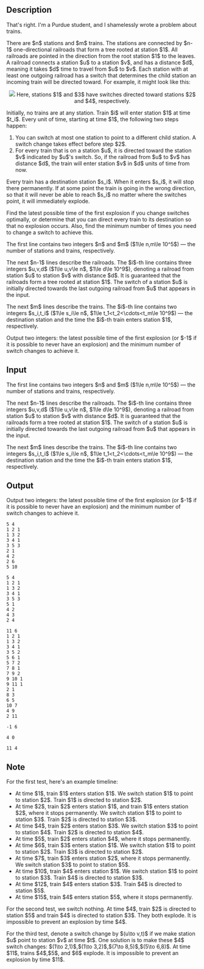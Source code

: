 ## Description

<div><p><span class="tex-font-style-it">That's right. I'm a Purdue student, and I shamelessly wrote a problem about trains.</span></p><p>There are $n$ stations and $m$ trains. The stations are connected by $n-1$ one-directional railroads that form a tree rooted at station $1$. All railroads are pointed in the direction from the root station $1$ to the leaves. A railroad connects a station $u$ to a station $v$, and has a distance $d$, meaning it takes $d$ time to travel from $u$ to $v$. Each station with at least one outgoing railroad has a switch that determines the child station an incoming train will be directed toward. For example, it might look like this:</p><center> <img class="tex-graphics" src="file://Wph60Ezc.png" style="max-width: 100.0%;max-height: 100.0%;"> Here, stations $1$ and $3$ have switches directed toward stations $2$ and $4$, respectively. </center><p>Initially, no trains are at any station. Train $i$ will enter station $1$ at time $t_i$. Every unit of time, starting at time $1$, the following two steps happen:</p><ol> <li> You can switch at most one station to point to a different child station. A switch change takes effect before step $2$. </li><li> For every train that is on a station $u$, it is directed toward the station $v$ indicated by $u$'s switch. So, if the railroad from $u$ to $v$ has distance $d$, the train will enter station $v$ in $d$ units of time from now. </li></ol><p>Every train has a destination station $s_i$. When it enters $s_i$, it will stop there permanently. If at some point the train is going in the wrong direction, so that it will never be able to reach $s_i$ no matter where the switches point, it will immediately explode.</p><p>Find the <span class="tex-font-style-bf">latest possible time of the first explosion</span> if you change switches optimally, or determine that you can direct every train to its destination so that no explosion occurs. Also, find the <span class="tex-font-style-bf">minimum number of times you need to change a switch</span> to achieve this.</p></div><div class="input-specification"><p>The first line contains two integers $n$ and $m$ ($1\le n,m\le 10^5$)&nbsp;— the number of stations and trains, respectively.</p><p>The next $n-1$ lines describe the railroads. The $i$-th line contains three integers $u,v,d$ ($1\le u,v\le n$, $1\le d\le 10^9$), denoting a railroad from station $u$ to station $v$ with distance $d$. It is guaranteed that the railroads form a tree rooted at station $1$. <span class="tex-font-style-bf">The switch of a station $u$ is initially directed towards the last outgoing railroad from $u$ that appears in the input.</span></p><p>The next $m$ lines describe the trains. The $i$-th line contains two integers $s_i,t_i$ ($1\le s_i\le n$, $1\le t_1&lt;t_2&lt;\cdots&lt;t_m\le 10^9$)&nbsp;— the destination station and the time the $i$-th train enters station $1$, respectively.</p></div><div class="output-specification"><p>Output two integers: the latest possible time of the first explosion (or $-1$ if it is possible to never have an explosion) and the minimum number of switch changes to achieve it.</p></div>

## Input

<p>The first line contains two integers $n$ and $m$ ($1\le n,m\le 10^5$)&nbsp;— the number of stations and trains, respectively.</p><p>The next $n-1$ lines describe the railroads. The $i$-th line contains three integers $u,v,d$ ($1\le u,v\le n$, $1\le d\le 10^9$), denoting a railroad from station $u$ to station $v$ with distance $d$. It is guaranteed that the railroads form a tree rooted at station $1$. <span class="tex-font-style-bf">The switch of a station $u$ is initially directed towards the last outgoing railroad from $u$ that appears in the input.</span></p><p>The next $m$ lines describe the trains. The $i$-th line contains two integers $s_i,t_i$ ($1\le s_i\le n$, $1\le t_1&lt;t_2&lt;\cdots&lt;t_m\le 10^9$)&nbsp;— the destination station and the time the $i$-th train enters station $1$, respectively.</p>

## Output

<p>Output two integers: the latest possible time of the first explosion (or $-1$ if it is possible to never have an explosion) and the minimum number of switch changes to achieve it.</p>





```input1
5 4
1 2 1
1 3 2
3 4 1
3 5 3
2 1
4 2
2 6
5 10
```




```input2
5 4
1 2 1
1 3 2
3 4 1
3 5 3
5 1
4 2
4 3
2 4
```




```input3
11 6
1 2 1
1 3 2
3 4 1
3 5 2
5 6 1
5 7 2
7 8 1
7 9 2
9 10 1
9 11 1
2 1
8 3
6 5
10 7
4 9
2 11
```




```output1
-1 6
```




```output2
4 0
```




```output3
11 4
```



## Note

<p>For the first test, here's an example timeline: </p><ul> <li> At time $1$, train $1$ enters station $1$. We switch station $1$ to point to station $2$. Train $1$ is directed to station $2$. </li><li> At time $2$, train $2$ enters station $1$, and train $1$ enters station $2$, where it stops permanently. We switch station $1$ to point to station $3$. Train $2$ is directed to station $3$. </li><li> At time $4$, train $2$ enters station $3$. We switch station $3$ to point to station $4$. Train $2$ is directed to station $4$. </li><li> At time $5$, train $2$ enters station $4$, where it stops permanently. </li><li> At time $6$, train $3$ enters station $1$. We switch station $1$ to point to station $2$. Train $3$ is directed to station $2$. </li><li> At time $7$, train $3$ enters station $2$, where it stops permanently. We switch station $3$ to point to station $5$. </li><li> At time $10$, train $4$ enters station $1$. We switch station $1$ to point to station $3$. Train $4$ is directed to station $3$. </li><li> At time $12$, train $4$ enters station $3$. Train $4$ is directed to station $5$. </li><li> At time $15$, train $4$ enters station $5$, where it stops permanently. </li></ul><p>For the second test, we switch nothing. At time $4$, train $2$ is directed to station $5$ and train $4$ is directed to station $3$. They both explode. It is impossible to prevent an explosion by time $4$.</p><p>For the third test, denote a switch change by $(u\to v,t)$ if we make station $u$ point to station $v$ at time $t$. One solution is to make these $4$ switch changes: $(1\to 2,1)$,$(1\to 3,2)$,$(7\to 8,5)$,$(5\to 6,8)$. At time $11$, trains $4$,$5$, and $6$ explode. It is impossible to prevent an explosion by time $11$.</p>
